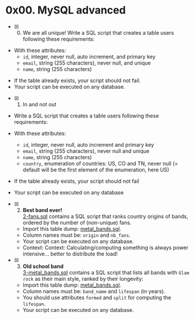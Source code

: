 # 0x00. MySQL advanced

- [x] 0. We are all unique!
Write a SQL script that creates a table users following these requirements:

* With these attributes:
  + `id`, integer, never null, auto increment, and primary key
  + `email`, string (255 characters), never null, and unique
  + `name`, string (255 characters)
+ If the table already exists, your script should not fail.
+ Your script can be executed on any database.

- [x] 1. In and not out
+ Write a SQL script that creates a table users following these requirements:

+ With these attributes:
  + `id`, integer, never null, auto increment and primary key
  + `email`, string (255 characters), never null and unique
  + `name`, string (255 characters)
  + `country`, enumeration of countries: US, CO and TN, never null (= default will be the first element of the enumeration, here US)
+ If the table already exists, your script should not fail
+ Your script can be executed on any database

+ [x] 2. **Best band ever!**<br/>[2-fans.sql](2-fans.sql) contains a SQL script that ranks country origins of bands, ordered by the number of (non-unique) fans.
  + Import this table dump: [metal_bands.sql](metal_bands.sql).
  + Column names must be: `origin` and `nb_fans`.
  + Your script can be executed on any database.
  + Context: Context: Calculating/computing something is always power intensive… better to distribute the load!

+ [x] 3. **Old school band**<br/>[3-metal_bands.sql](3-metal_bands.sql) contains a SQL script that lists all bands with `Glam rock` as their main style, ranked by their longevity:
  + Import this table dump: [metal_bands.sql](metal_bands.sql).
  + Column names must be: `band_name` and `lifespan` (in years).
  + You should use attributes `formed` and `split` for computing the `lifespan`.
  + Your script can be executed on any database.
